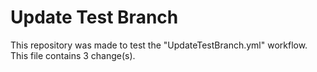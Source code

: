 # Update Test Branch

This repository was made to test the "UpdateTestBranch.yml" workflow.
This file contains 3 change(s).
